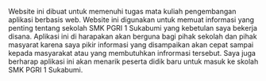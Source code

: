 Website ini dibuat untuk memenuhi tugas mata kuliah pengembangan aplikasi berbasis web. Website ini digunakan untuk memuat informasi yang penting tentang sekolah SMK PGRI 1 Sukabumi yang kebetulan saya bekerja disana.
Aplikasi ini di harapakan akan berguna bagi pihak sekolah dan pihak masyarat karena saya pikir informasi yang disampaikan akan cepat sampai kepada masyarakat atau yang membutuhkan infrormasi tersebut.
Saya juga berharap aplikasi ini akan menarik peserta didik baru untuk masuk ke skolah SMK PGRI 1 Sukabumi.
